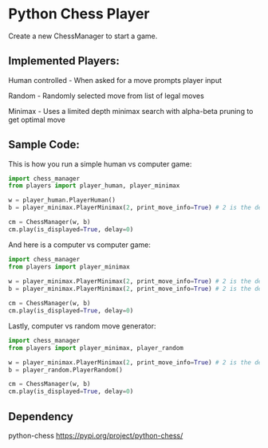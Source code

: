 # Python Chess Player

Create a new ChessManager to start a game.


## Implemented Players:

Human controlled - When asked for a move prompts player input

Random - Randomly selected move from list of legal moves

Minimax - Uses a limited depth minimax search with alpha-beta pruning to get optimal move


## Sample Code:

This is how you run a simple human vs computer game:
```python
import chess_manager
from players import player_human, player_minimax

w = player_human.PlayerHuman()
b = player_minimax.PlayerMinimax(2, print_move_info=True) # 2 is the depth of the search tree

cm = ChessManager(w, b)
cm.play(is_displayed=True, delay=0)
```


And here is a computer vs computer game:
```python
import chess_manager
from players import player_minimax
 
w = player_minimax.PlayerMinimax(2, print_move_info=True) # 2 is the depth of the search tree
b = player_minimax.PlayerMinimax(2, print_move_info=True) # 2 is the depth of the search tree

cm = ChessManager(w, b)
cm.play(is_displayed=True, delay=0)
```



Lastly, computer vs random move generator:
```python
import chess_manager
from players import player_minimax, player_random

w = player_minimax.PlayerMinimax(2, print_move_info=True) # 2 is the depth of the search tree
b = player_random.PlayerRandom()

cm = ChessManager(w, b)
cm.play(is_displayed=True, delay=0)
```



## Dependency

python-chess https://pypi.org/project/python-chess/
